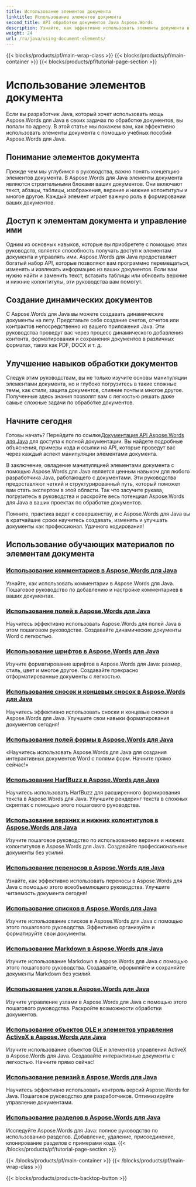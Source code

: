 ```yaml
---
title: Использование элементов документа
linktitle: Использование элементов документа
second_title: API обработки документов Java Aspose.Words
description: Узнайте, как эффективно использовать элементы документа в Aspose.Words для Java с помощью наших всеобъемлющих учебных пособий. Улучшите свои навыки обработки документов Java сегодня!
weight: 24
url: /ru/java/using-document-elements/
---
```


{{< blocks/products/pf/main-wrap-class >}}
{{< blocks/products/pf/main-container >}}
{{< blocks/products/pf/tutorial-page-section >}}

# Использование элементов документа


Если вы разработчик Java, который хочет использовать мощь Aspose.Words для Java в своих задачах по обработке документов, вы попали по адресу. В этой статье мы покажем вам, как эффективно использовать элементы документа с помощью учебных пособий Aspose.Words для Java.

## Понимание элементов документа

Прежде чем мы углубимся в руководства, важно понять концепцию элементов документа. В Aspose.Words для Java элементы документа являются строительными блоками ваших документов. Они включают текст, абзацы, таблицы, изображения, верхние и нижние колонтитулы и многое другое. Каждый элемент играет важную роль в формировании ваших документов.

## Доступ к элементам документа и управление ими

Одним из основных навыков, которые вы приобретете с помощью этих руководств, является способность получать доступ к элементам документа и управлять ими. Aspose.Words для Java предоставляет богатый набор API, которые позволяют вам программно перемещаться, изменять и извлекать информацию из ваших документов. Если вам нужно найти и заменить текст, вставить таблицы или обновить верхние и нижние колонтитулы, эти руководства вам помогут.

## Создание динамических документов

С Aspose.Words для Java вы можете создавать динамические документы на лету. Представьте себе создание счетов, отчетов или контрактов непосредственно из вашего приложения Java. Эти руководства проведут вас через процесс динамического добавления контента, форматирования и сохранения документов в различных форматах, таких как PDF, DOCX и т. д.

## Улучшение навыков обработки документов

Следуя этим руководствам, вы не только изучите основы манипуляции элементами документа, но и глубоко погрузитесь в такие сложные темы, как стили, защита документов, слияние почты и многое другое. Полученные здесь знания позволят вам с легкостью решать даже самые сложные задачи по обработке документов.

## Начните сегодня

 Готовы начать? Перейдите по ссылке[Документация API Aspose.Words для Java](https://reference.aspose.com/words/java/) для доступа к полной документации. Вы найдете подробные объяснения, примеры кода и ссылки на API, которые проведут вас через каждый аспект манипуляции элементами документа.

В заключение, овладение манипуляцией элементами документа с помощью Aspose.Words для Java является ценным навыком для любого разработчика Java, работающего с документами. Эти руководства предоставляют четкий и структурированный путь, который поможет вам стать экспертом в этой области. Так что засучите рукава, погрузитесь в руководства и раскройте весь потенциал Aspose.Words для Java в ваших проектах по обработке документов.

Помните, практика ведет к совершенству, и с Aspose.Words для Java вы в кратчайшие сроки научитесь создавать, изменять и улучшать документы как профессионал. Удачного кодирования!

## Использование обучающих материалов по элементам документа
### [Использование комментариев в Aspose.Words для Java](./using-comments/)
Узнайте, как использовать комментарии в Aspose.Words для Java. Пошаговое руководство по добавлению и настройке комментариев в ваших документах.
### [Использование полей в Aspose.Words для Java](./using-fields/)
Научитесь эффективно использовать Aspose.Words для полей Java в этом пошаговом руководстве. Создавайте динамические документы Word с легкостью.
### [Использование шрифтов в Aspose.Words для Java](./using-fonts/)
Изучите форматирование шрифтов в Aspose.Words для Java: размер, стиль, цвет и многое другое. Создавайте прекрасно отформатированные документы с легкостью.
### [Использование сносок и концевых сносок в Aspose.Words для Java](./using-footnotes-and-endnotes/)
Научитесь эффективно использовать сноски и концевые сноски в Aspose.Words для Java. Улучшите свои навыки форматирования документов сегодня!
### [Использование полей формы в Aspose.Words для Java](./using-form-fields/)
«Научитесь использовать Aspose.Words для Java для создания интерактивных документов Word с полями форм. Начните прямо сейчас!»
### [Использование HarfBuzz в Aspose.Words для Java](./using-harfbuzz/)
Научитесь использовать HarfBuzz для расширенного формирования текста в Aspose.Words для Java. Улучшите рендеринг текста в сложных скриптах с помощью этого пошагового руководства.
### [Использование верхних и нижних колонтитулов в Aspose.Words для Java](./using-headers-and-footers/)
Изучите пошаговое руководство по использованию верхних и нижних колонтитулов в Aspose.Words для Java. Создавайте профессиональные документы без усилий.
### [Использование переносов в Aspose.Words для Java](./using-hyphenation/)
Узнайте, как эффективно использовать переносы в Aspose.Words для Java с помощью этого всеобъемлющего руководства. Улучшите читаемость документа сегодня!
### [Использование списков в Aspose.Words для Java](./using-lists/)
Изучите использование списков в Aspose.Words для Java с помощью этого пошагового руководства. Эффективно организуйте и форматируйте свои документы.
### [Использование Markdown в Aspose.Words для Java](./using-markdown/)
Изучите использование Markdown в Aspose.Words для Java с помощью этого пошагового руководства. Создавайте, оформляйте и сохраняйте документы Markdown без усилий.
### [Использование узлов в Aspose.Words для Java](./using-nodes/)
Изучите управление узлами в Aspose.Words для Java с помощью этого пошагового руководства. Раскройте возможности обработки документов.
### [Использование объектов OLE и элементов управления ActiveX в Aspose.Words для Java](./using-ole-objects-and-activex/)
Изучите использование объектов OLE и элементов управления ActiveX в Aspose.Words для Java. Создавайте интерактивные документы с легкостью. Начните прямо сейчас!
### [Использование ревизий в Aspose.Words для Java](./using-revisions/)
Научитесь эффективно использовать контроль версий Aspose.Words for Java. Пошаговое руководство для разработчиков. Оптимизируйте управление документами.
### [Использование разделов в Aspose.Words для Java](./using-sections/)
Исследуйте Aspose.Words для Java: полное руководство по использованию разделов. Добавление, удаление, присоединение, клонирование разделов с примерами кода.
{{< /blocks/products/pf/tutorial-page-section >}}

{{< /blocks/products/pf/main-container >}}
{{< /blocks/products/pf/main-wrap-class >}}

{{< blocks/products/products-backtop-button >}}
